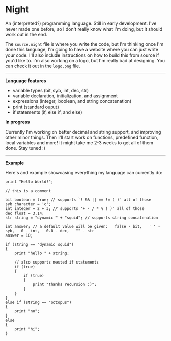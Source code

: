 # Night

An (interpreted?) programming language. Still in early development. I've never made one before, so I don't really know what I'm doing, but it should work out in the end.

The `source.night` file is where you write the code, but I'm thinking once I'm done this language, I'm going to have a website where you can just write your code. I'll also include instructions on how to build this from source if you'd like to. I'm also working on a logo, but I'm really bad at designing. You can check it out in the `logo.png` file.

---

**Language features**

- variable types (bit, syb, int, dec, str)
- variable declaration, initialization, and assignment
- expressions (integer, boolean, and string concatenation)
- print (standard ouput)
- if statements (if, else if, and else)

**In progress**

Currently I'm working on better decimal and string support, and improving other minor things. Then I'll start work on functions, predefined function, local variables and more! It might take me 2-3 weeks to get all of them done. Stay tuned :)

---

**Example**

Here's and example showcasing everything my language can currently do:

```
print "Hello World!";

// this is a comment

bit boolean = true; // supports `! && || == != ( )` all of those
syb character = 'c';
int integer = 2 + 3; // supports '+ - / * % ( )' all of those
dec float = 3.14;
str string = "dynamic " + "squid"; // supports string concatenation

int answer; // a default value will be given:   false - bit,   ' ' - syb,   0 - int,   0.0 - dec,   "" - str
answer = 10;

if (string == "dynamic squid")
{
    print "hello " + string;
    
    // also supports nested if statements
    if (true)
    {
        if (true)
        {
            print "thanks recursion :)";
        }
    }
}
else if (string == "octopus")
{
    print "no";
}
else
{
    print "hi";
}
```
